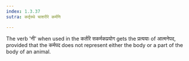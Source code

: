 ```yaml
---
index: 1.3.37
sutra: कर्तृस्थे चाशरीरे कर्मणि

---
```

The verb 'नी' when used in the कर्तरि  सकर्मकप्रयोग gets the प्रत्ययाः of आत्मनेपद, provided that the कर्मपद does not represent either the body or a part of the body of an animal. 